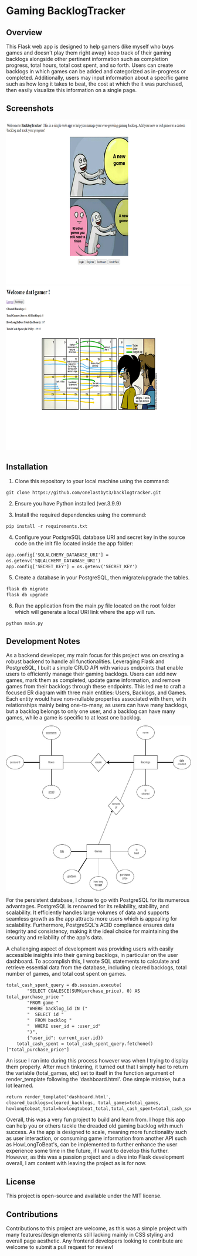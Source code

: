 
# Gaming BacklogTracker




## Overview
This Flask web app is designed to help gamers (like myself who buys games and doesn't play them right away) keep track of their gaming backlogs alongside other pertinent information such as completion progress, total hours, total cost spent, and so forth. Users can create backlogs in which games can be added and categorized as in-progress or completed. Additionally, users may input information about a specific game such as how long it takes to beat, the cost at which the it was purchased, then easily visualize this information on a single page. 

## Screenshots

<img src="https://github.com/onelastbyt3/backlogtracker/blob/main/app/screenshots/1.png" width="700" height="450">

<img src="https://github.com/onelastbyt3/backlogtracker/blob/main/app/screenshots/2.png" width="700" height="450">


## Installation

1. Clone this repository to your local machine using the command:
```
git clone https://github.com/onelastbyt3/backlogtracker.git
```

2. Ensure you have Python installed (ver.3.9.9)

3. Install the required dependencies using the command: 
```
pip install -r requirements.txt
```

4. Configure your PostgreSQL database URI and secret key in the source code on the init file located inside the app folder:
```
app.config['SQLALCHEMY_DATABASE_URI'] = os.getenv('SQLALCHEMY_DATABASE_URI') 
app.config['SECRET_KEY'] = os.getenv('SECRET_KEY')
```

5. Create a database in your PostgreSQL, then migrate/upgrade the tables.
```
flask db migrate
flask db upgrade
```

6. Run the application from the main.py file located on the root folder which will generate a local URI link where the app will run.
```
python main.py
```

## Development Notes

As a backend developer, my main focus for this project was on creating a robust backend to handle all functionalities. Leveraging Flask and PostgreSQL, I built a simple CRUD API with various endpoints that enable users to efficiently manage their gaming backlogs. Users can add new games, mark them as completed, update game information, and remove games from their backlogs through these endpoints. This led me to craft a focused ER diagram with three main entities: Users, Backlogs, and Games. Each entity would have non-nullable properties associated with them, with relationships mainly being one-to-many, as users can have many backlogs, but a backlog belongs to only one user, and a backlog can have many games, while a game is specific to at least one backlog. 

<img src="https://github.com/onelastbyt3/backlogtracker/blob/main/ER-diagram.png" width="700" height="450">

For the persistent database, I chose to go with PostgreSQL for its numerous advantages. PostgreSQL is renowned for its reliability, stability, and scalability. It efficiently handles large volumes of data and supports seamless growth as the app attracts more users which is appealing for scalability. Furthermore, PostgreSQL's ACID compliance ensures data integrity and consistency, making it the ideal choice for maintaining the security and reliability of the app's data.  

A challenging aspect of development was providing users with easily accessible insights into their gaming backlogs, in particular on the user dashboard. To accomplish this, I wrote SQL statements to calculate and retrieve essential data from the database, including cleared backlogs, total number of games, and total cost spent on games. 
```
total_cash_spent_query = db.session.execute(
        "SELECT COALESCE(SUM(purchase_price), 0) AS total_purchase_price "
        "FROM game "
        "WHERE backlog_id IN ("
        "  SELECT id "
        "  FROM backlog "
        "  WHERE user_id = :user_id"
        ")",
        {"user_id": current_user.id})
    total_cash_spent = total_cash_spent_query.fetchone()["total_purchase_price"]
```

An issue I ran into during this process however was when I trying to display them properly. After much tinkering, it turned out that I simply had to return the variable (total_games, etc) set to itself in the function argument of render_template following the 'dashboard.html'. One simple mistake, but a lot learned. 

```
return render_template('dashboard.html', cleared_backlogs=cleared_backlogs, total_games=total_games, howlongtobeat_total=howlongtobeat_total,total_cash_spent=total_cash_spent)
```

Overall, this was a very fun project to build and learn from. I hope this app can help you or others tackle the dreaded old gaming backlog with much success. As the app is designed to scale, meaning more functionality such as user interaction, or consuming game information from another API such as HowLongToBeat's, can be implemented to further enhance the user experience some time in the future, if I want to develop this further. However, as this was a passion project and a dive into Flask development overall, I am content with leaving the project as is for now. 

## License
This project is open-source and available under the MIT license.

## Contributions
Contributions to this project are welcome, as this was a simple project with many features/design elements still lacking mainly in CSS styling and overall page aesthetic. Any frontend developers looking to contribute are welcome to submit a pull request for review! 
